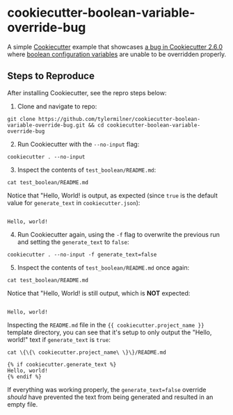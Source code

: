 # cookiecutter-boolean-variable-override-bug

A simple [Cookiecutter](https://github.com/cookiecutter/cookiecutter) example that showcases [a bug in Cookiecutter 2.6.0](https://github.com/cookiecutter/cookiecutter/issues/1973) where [boolean configuration variables](https://cookiecutter.readthedocs.io/en/latest/advanced/boolean_variables.html) are unable to be overridden properly.

## Steps to Reproduce

After installing Cookiecutter, see the repro steps below:

1. Clone and navigate to repo:

```Shell
git clone https://github.com/tylermilner/cookiecutter-boolean-variable-override-bug.git && cd cookiecutter-boolean-variable-override-bug
```

2. Run Cookiecutter with the `--no-input` flag:

```Shell
cookiecutter . --no-input
```

3. Inspect the contents of `test_boolean/README.md`:

```Shell
cat test_boolean/README.md
```

Notice that "Hello, World! is output, as expected (since `true` is the default value for `generate_text` in `cookiecutter.json`):

```text

Hello, world!

```

4. Run Cookiecutter again, using the `-f` flag to overwrite the previous run and setting the `generate_text` to `false`:

```Shell
cookiecutter . --no-input -f generate_text=false
```

5. Inspect the contents of `test_boolean/README.md` once again:

```Shell
cat test_boolean/README.md
```

Notice that "Hello, World! is still output, which is **NOT** expected:

```text

Hello, world!

```

Inspecting the `README.md` file in the `{{ cookiecutter.project_name }}` template directory, you can see that it's setup to only output the "Hello, world!" text if `generate_text` is `true`:

```Shell
cat \{\{\ cookiecutter.project_name\ \}\}/README.md
```

```text
{% if cookiecutter.generate_text %}
Hello, world!
{% endif %}
```

If everything was working properly, the `generate_text=false` override _should_ have prevented the text from being generated and resulted in an empty file.
